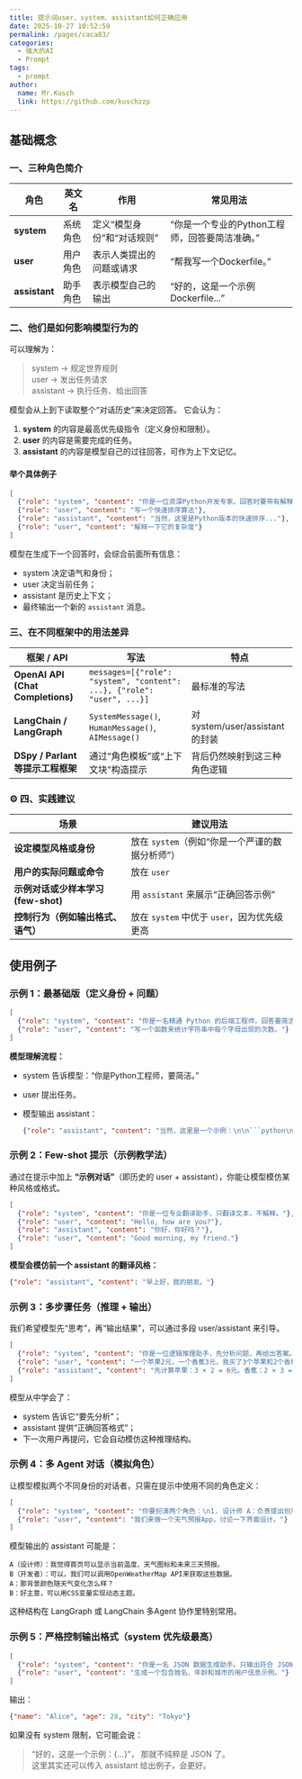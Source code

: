 ```yaml
---
title: 提示词user、system、assistant如何正确应用
date: 2025-10-27 10:52:59
permalink: /pages/caca83/
categories:
  - 强大的AI
  - Prompt
tags:
  - prompt
author: 
  name: Mr.Kusch
  link: https://github.com/kuschzzp
---
```



## 基础概念

### 一、三种角色简介

| 角色             | 英文名  | 作用              | 常见用法                        |
| -------------- | ---- | --------------- | --------------------------- |
| **system**    | 系统角色 | 定义“模型身份”和“对话规则” | “你是一个专业的Python工程师，回答要简洁准确。” |
| **user**     | 用户角色 | 表示人类提出的问题或请求    | “帮我写一个Dockerfile。”          |
| **assistant** | 助手角色 | 表示模型自己的输出       | “好的，这是一个示例Dockerfile...”    |

### 二、他们是如何影响模型行为的

可以理解为：

> system → 规定世界规则  
> user → 发出任务请求  
> assistant → 执行任务、给出回答  

模型会从上到下读取整个“对话历史”来决定回答。
它会认为：

1. **system** 的内容是最高优先级指令（定义身份和限制）。
2. **user** 的内容是需要完成的任务。
3. **assistant** 的内容是模型自己的过往回答，可作为上下文记忆。

#### 举个具体例子

```json
[
  {"role": "system", "content": "你是一位资深Python开发专家。回答时要带有解释。"},
  {"role": "user", "content": "写一个快速排序算法"},
  {"role": "assistant", "content": "当然，这里是Python版本的快速排序..."},
  {"role": "user", "content": "解释一下它的复杂度"}
]
```

模型在生成下一个回答时，会综合前面所有信息：

* system 决定语气和身份；
* user 决定当前任务；
* assistant 是历史上下文；
* 最终输出一个新的 `assistant` 消息。


### 三、在不同框架中的用法差异

| 框架 / API                          | 写法                                                                     | 特点                          |
| --------------------------------- | ---------------------------------------------------------------------- | --------------------------- |
| **OpenAI API (Chat Completions)** | `messages=[{"role": "system", "content": ...}, {"role": "user", ...}]` | 最标准的写法                      |
| **LangChain / LangGraph**         | `SystemMessage()`, `HumanMessage()`, `AIMessage()`                     | 对 system/user/assistant 的封装 |
| **DSpy / Parlant 等提示工程框架**        | 通过“角色模板”或“上下文块”构造提示                                                    | 背后仍然映射到这三种角色逻辑              |


### ⚙️ 四、实践建议

| 场景                       | 建议用法                           |
| ------------------------ | ------------------------------ |
| **设定模型风格或身份**            | 放在 `system`（例如“你是一个严谨的数据分析师”）  |
| **用户的实际问题或命令**           | 放在 `user`                      |
| **示例对话或少样本学习(few-shot)** | 用 `assistant` 来展示“正确回答示例”      |
| **控制行为（例如输出格式、语气）**      | 放在 `system` 中优于 `user`，因为优先级更高 |


## 使用例子

### 示例 1：最基础版（定义身份 + 问题）

```json
[
  {"role": "system", "content": "你是一名精通 Python 的后端工程师，回答要简洁明了。"},
  {"role": "user", "content": "写一个函数来统计字符串中每个字母出现的次数。"}
]
```

**模型理解流程：**

* system 告诉模型：“你是Python工程师，要简洁。”
* user 提出任务。
* 模型输出 assistant：

  ````json
  {"role": "assistant", "content": "当然，这里是一个示例：\n\n```python\ndef count_letters(s):\n    from collections import Counter\n    return Counter(s)\n```"}
  ````

### 示例 2：Few-shot 提示（示例教学法）

通过在提示中加上 **“示例对话”**（即历史的 user + assistant），你能让模型模仿某种风格或格式。

```json
[
  {"role": "system", "content": "你是一位专业翻译助手，只翻译文本，不解释。"},
  {"role": "user", "content": "Hello, how are you?"},
  {"role": "assistant", "content": "你好，你好吗？"},
  {"role": "user", "content": "Good morning, my friend."}
]
```

**模型会模仿前一个 assistant 的翻译风格：**

```json
{"role": "assistant", "content": "早上好，我的朋友。"}
```


### 示例 3：多步骤任务（推理 + 输出）

我们希望模型先“思考”，再“输出结果”，可以通过多段 user/assistant 来引导。

```json
[
  {"role": "system", "content": "你是一位逻辑推理助手，先分析问题，再给出答案。"},
  {"role": "user", "content": "一个苹果2元，一个香蕉3元，我买了3个苹果和2个香蕉，总共多少钱？"},
  {"role": "assistant", "content": "先计算苹果：3 × 2 = 6元。香蕉：2 × 3 = 6元。总价：6 + 6 = 12元。答案是12元。"}
]
```

模型从中学会了：

* system 告诉它“要先分析”；
* assistant 提供“正确回答格式”；
* 下一次用户再提问，它会自动模仿这种推理结构。


### 示例 4：多 Agent 对话（模拟角色）

让模型模拟两个不同身份的对话者，只需在提示中使用不同的角色定义：

```json
[
  {"role": "system", "content": "你要扮演两个角色：\n1. 设计师 A：负责提出创意。\n2. 开发者 B：负责实现方案。\n请用对话形式展开。"},
  {"role": "user", "content": "我们来做一个天气预报App，讨论一下界面设计。"}
]
```

模型输出的 assistant 可能是：

```
A（设计师）：我觉得首页可以显示当前温度、天气图标和未来三天预报。
B（开发者）：可以，我们可以调用OpenWeatherMap API来获取这些数据。
A：那背景颜色随天气变化怎么样？
B：好主意，可以用CSS变量实现动态主题。
```

这种结构在 LangGraph 或 LangChain 多Agent 协作里特别常用。


### 示例 5：严格控制输出格式（system 优先级最高）

```json
[
  {"role": "system", "content": "你是一名 JSON 数据生成助手。只输出符合 JSON 格式的内容，不要任何解释。"},
  {"role": "user", "content": "生成一个包含姓名、年龄和城市的用户信息示例。"}
]
```

输出：

```json
{"name": "Alice", "age": 28, "city": "Tokyo"}
```

如果没有 system 限制，它可能会说：

> “好的，这是一个示例：{...}”，
> 那就不纯粹是 JSON 了。  
> 这里其实还可以传入 assistant 给出例子，会更好。